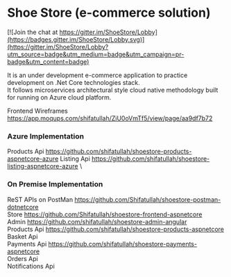 # Shoe Store (e-commerce solution)

[![Join the chat at https://gitter.im/ShoeStore/Lobby](https://badges.gitter.im/ShoeStore/Lobby.svg)](https://gitter.im/ShoeStore/Lobby?utm_source=badge&utm_medium=badge&utm_campaign=pr-badge&utm_content=badge)

It is an under development e-commerce application to practice development on .Net Core technologies stack. \
It follows microservices architectural style cloud native methodology built for running on Azure cloud platform.

Frontend Wireframes https://app.moqups.com/shifatullah/ZiU0oVmTf5/view/page/aa9df7b72

### Azure Implementation

Products Api https://github.com/shifatullah/shoestore-products-aspnetcore-azure
Listing Api https://github.com/shifatullah/shoestore-listing-aspnetcore-azure \

### On Premise Implementation

ReST APIs on PostMan https://github.com/Shifatullah/shoestore-postman-dotnetcore \
Store https://github.com/Shifatullah/shoestore-frontend-aspnetcore \
Admin https://github.com/shifatullah/shoestore-admin-angular \
Products Api https://github.com/shifatullah/shoestore-products-aspnetcore \
Basket Api \
Payments Api https://github.com/shifatullah/shoestore-payments-aspnetcore \
Orders Api \
Notifications Api
